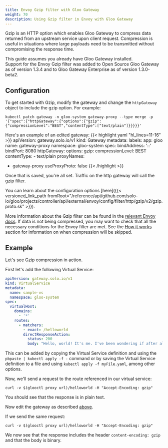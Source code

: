 ```yaml
---
title: Envoy Gzip filter with Gloo Gateway
weight: 70
description: Using Gzip filter in Envoy with Gloo Gateway
---
```


Gzip is an HTTP option which enables Gloo Gateway to compress data returned from an upstream service upon client request.
Compression is useful in situations where large payloads need to be transmitted without compromising the response time.

This guide assumes you already have Gloo Gateway installed.  
Support for the Envoy Gzip filter was added to Open Source Gloo Gateway as of version 1.3.4 and to Gloo Gateway Enterprise as of version 1.3.0-beta2.


## Configuration

To get started with Gzip, modify the gateway and change the `httpGateway` object to include the gzip option. For example:
```shell
kubectl patch gateway -n gloo-system gateway-proxy --type merge -p '{"spec":{"httpGateway":{"options":{"gzip":{"compressionLevel":"BEST","contentType":["text/plain"]}}}}}'
```

Here's an example of an edited gateway:
{{< highlight yaml "hl_lines=11-16" >}}
apiVersion: gateway.solo.io/v1
kind: Gateway
metadata:
  labels:
    app: gloo
  name: gateway-proxy
  namespace: gloo-system
spec:
  bindAddress: '::'
  bindPort: 8080
  httpGateway:
    options:
      gzip:
        compressionLevel: BEST
        contentType:
        - text/plain
  proxyNames:
  - gateway-proxy
  useProxyProto: false
{{< /highlight >}}

Once that is saved, you're all set. Traffic on the http gateway will call the gzip filter.

You can learn about the configuration options [here]({{< versioned_link_path fromRoot="/reference/api/github.com/solo-io/gloo/projects/controller/api/external/envoy/config/filter/http/gzip/v2/gzip.proto.sk" >}}).

More information about the Gzip filter can be found in the [relevant Envoy docs](https://www.envoyproxy.io/docs/envoy/latest/configuration/http/http_filters/gzip_filter). If data is not being compressed, you may want to check that all the necessary conditions for the Envoy filter are met.
See the [How it works](https://www.envoyproxy.io/docs/envoy/latest/configuration/http/http_filters/gzip_filter#how-it-works)
section for information on when compression will be skipped.

## Example

Let's see Gzip compression in action.

First let's add the following Virtual Service:
```yaml
apiVersion: gateway.solo.io/v1
kind: VirtualService
metadata:
  name: sample-vs
  namespace: gloo-system
spec:
  virtualHost:
    domains:
      - '*'
    routes:
      - matchers:
        - exact: /helloworld
        directResponseAction:
          status: 200
          body: "Hello, world! It's me. I've been wondering if after all these years you'd like to meet."
```

This can be added by copying the Virtual Service definition and using the `pbpaste | kubectl apply -f -` command
or by saving the Virtual Service definition to a file and using `kubectl apply -f myFile.yaml`, among other options.

Now, we'll send a request to the route referenced in our virtual service:
```shell
curl -v $(glooctl proxy url)/helloworld -H "Accept-Encoding: gzip"
```
You should see that the response is in plain text.

Now edit the gateway as described [above](#configuration).

If we send the same request:
```shell
curl -v $(glooctl proxy url)/helloworld -H "Accept-Encoding: gzip"
```
We now see that the response includes the header `content-encoding: gzip` and that the body is binary.
